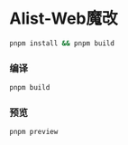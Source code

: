 # Alist-Web魔改

```bash
pnpm install && pnpm build
```

### 编译

```bash
pnpm build
```
### 预览

```bash
pnpm preview
```